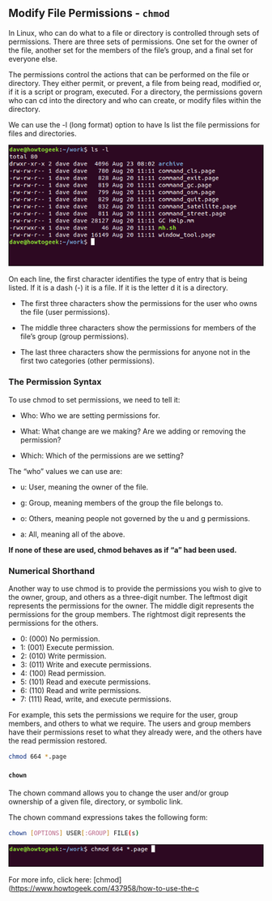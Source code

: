 ## Modify File Permissions - `chmod`

In Linux, who can do what to a file or directory is controlled through sets of permissions. There are three sets of permissions. One set for the owner of the file, another set for the members of the file’s group, and a final set for everyone else.

The permissions control the actions that can be performed on the file or directory. They either permit, or prevent, a file from being read, modified or, if it is a script or program, executed. For a directory, the permissions govern who can cd into the directory and who can create, or modify files within the directory.

We can use the -l (long format) option to have ls list the file permissions for files and directories.

![](./img/ls.png)

On each line, the first character identifies the type of entry that is being listed. If it is a dash (-) it is a file. If it is the letter d it is a directory.

* The first three characters show the permissions for the user who owns the file (user permissions).

* The middle three characters show the permissions for members of the file’s group (group permissions).

* The last three characters show the permissions for anyone not in the first two categories (other permissions).

### The Permission Syntax

To use chmod to set permissions, we need to tell it:

* Who: Who we are setting permissions for.

* What: What change are we making? Are we adding or removing the permission?

* Which: Which of the permissions are we setting?


The “who” values we can use are:

* u: User, meaning the owner of the file.

* g: Group, meaning members of the group the file belongs to.

* o: Others, meaning people not governed by the u and g permissions.

* a: All, meaning all of the above.

**If none of these are used, chmod behaves as if “a” had been used.**



### Numerical Shorthand

Another way to use chmod is to provide the permissions you wish to give to the owner, group, and others as a three-digit number. The leftmost digit represents the permissions for the owner. The middle digit represents the permissions for the group members. The rightmost digit represents the permissions for the others.

* 0: (000) No permission.
* 1: (001) Execute permission.
* 2: (010) Write permission.
* 3: (011) Write and execute permissions.
* 4: (100) Read permission.
* 5: (101) Read and execute permissions.
* 6: (110) Read and write permissions.
* 7: (111) Read, write, and execute permissions.



For example, this sets the permissions we require for the user, group members, and others to what we require. The users and group members have their permissions reset to what they already were, and the others have the read permission restored.
```bash
chmod 664 *.page
```

#### `chown`
The chown command allows you to change the user and/or group ownership of a given file, directory, or symbolic link.


The chown command expressions takes the following form:
```bash
chown [OPTIONS] USER[:GROUP] FILE(s)
```

![](./img/num-shorthand.png)

For more info, click here:
[chmod](https://www.howtogeek.com/437958/how-to-use-the-c

